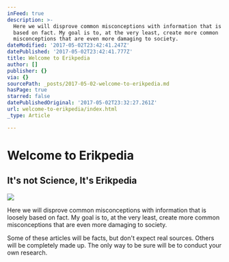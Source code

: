 ```yaml
---
inFeed: true
description: >-
  Here we will disprove common misconceptions with information that is loosely
  based on fact. My goal is to, at the very least, create more common
  misconceptions that are even more damaging to society.
dateModified: '2017-05-02T23:42:41.247Z'
datePublished: '2017-05-02T23:42:41.777Z'
title: Welcome to Erikpedia
author: []
publisher: {}
via: {}
sourcePath: _posts/2017-05-02-welcome-to-erikpedia.md
hasPage: true
starred: false
datePublishedOriginal: '2017-05-02T23:32:27.261Z'
url: welcome-to-erikpedia/index.html
_type: Article

---
```

# Welcome to Erikpedia

## It's not Science, It's Erikpedia
![](https://the-grid-user-content.s3-us-west-2.amazonaws.com/8be74430-e0f5-40df-a31b-41c1a5a602d4.png)

Here we will disprove common misconceptions with information that is loosely based on fact. My goal is to, at the very least, create more common misconceptions that are even more damaging to society.

Some of these articles will be facts, but don't expect real sources. Others will be completely made up. The only way to be sure will be to conduct your own research.